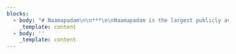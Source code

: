 ```yaml
---
blocks:
  - body: "# Naamapadam\n\n***\n\nNaamapadam is the largest publicly available Named Entity Recognition (NER) dataset for the 11 major Indian languages: Assamese, Bengali, Gujarati, Hindi, Kannada, Malayalam, Marathi, Oriya, Punjabi, Tamil, Telugu. \_In each language, it contains more than 400k sentences annotated with a total of at least 100k entities from three standard entity categories (Person, Location and Organization) for 9 out of the 11 languages.\_\n\nThe dataset contains train, test and dev splits. We have manually annotated gold standard testsets for 8 languages:   Bengali, Gujarati, Hindi, Kannada, Malayalam, Marathi, Punjabi, Telugu.  &#x20;\n\nWe also release IndicNER, a multilingual mBERT model fine-tuned on the Naamapadam training set.\n\n### Downloads\n\nNaamapadam Dataset: Available on our [Hugginface repository](https://huggingface.co/datasets/ai4bharat/naamapadam)\n\nIndicNER model: Available on our [Huggingface repository](https://huggingface.co/ai4bharat/IndicNER)\n"
    _template: content
  - body: ''
    _template: content
---
```


